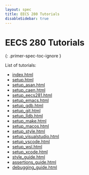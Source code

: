 ```yaml
---
layout: spec
title: EECS 280 Tutorials
disableSidebar: true
---
```



EECS 280 Tutorials
======================
{: .primer-spec-toc-ignore }

List of tutorials:
  - [index.html](index.html)
  - [setup.html](setup.html)
  - [setup_asan.html](setup_asan.html)
  - [setup_caen.html](setup_caen.html)
  - [setup_eecs281.html](setup_eecs281.html)
  - [setup_emacs.html](setup_emacs.html)
  - [setup_gdb.html](setup_gdb.html)
  - [setup_git.html](setup_git.html)
  - [setup_lldb.html](setup_lldb.html)
  - [setup_make.html](setup_make.html)
  - [setup_macos.html](setup_macos.html)
  - [setup_style.html](setup_style.html)
  - [setup_visualstudio.html](setup_visualstudio.html)
  - [setup_vscode.html](setup_vscode.html)
  - [setup_wsl.html](setup_wsl.html)
  - [setup_xcode.html](setup_xcode.html)
  - [style_guide.html](style_guide.html)
  - [assertions_guide.html](assertions_guide.html)
  - [debugging_guide.html](debugging_guide.html)
